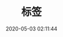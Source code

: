 ---
title: 标签
date: 2020-05-03 02:11:44
type: tags
comment: false
top_img: https://gcore.jsdelivr.net/gh/jerryc127/CDN@latest/Photo/tags.jpg
---